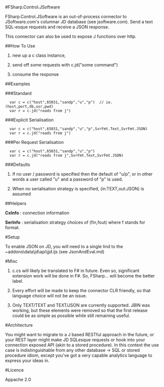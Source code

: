 #FSharp.Control.JSoftware

FSharp.Control.JSoftware is an out-of-process connector to JSoftware.com's columnar JD database (see jsoftware.com).  Send a text SQL-esque requests and receive a JSON response.

This connector can also be used to expose J functions over http.

##How To Use

1. new up a c class instance, 

2. send off some requests with c.jd("some command")

3. consume the response

##Examples

###Standard

      var c = c("host",65031,"sandp","u","p")  // ie. (host,port,db,usr,pwd)
      var r = c.jd("reads from j")

###Explicit Serialisation

      var c = c("host",65031,"sandp","u","p",SvrFmt.Text,SvrFmt.JSON)
      var r = c.jd("reads from j")

###Per Request Serialisation

      var c = c("host",65031,"sandp","u","p")
      var r = c.jd("reads from j",SvrFmt.Text,SvrFmt.JSON) 

###Defaults

1. If no user / password is specified then the default of "u/p", or in other words a user called "u" and a password of "p" is used. 

2. When no serialisation strategy is specified, (in:TEXT,out:JSON) is assumed


##Helpers

 **CxInfo**  : connection information

 **SerInfo** : serialisation strategy choices of (fin,fout) where f stands for format.


#Setup

To enable JSON on JD, you will need to a single lind to the ~addons\data\jd\api\jjd.ijs (see JsonAndEval.md) 

#Misc

1. c.cs will likely be translated to F# in future.  Even so, significant extension work will be done in F#.  So, FSharp... will become the better label.

2. Every effort will be made to keep the connector CLR friendly, so that language choice will not be an issue.

3. Only TEXT/TEXT and TEXT/JSON are currently supported.  JBIN was working, but these elements were removed so that the first 
release could be as simple as possible while still remaining useful.

#Architecture

You might want to migrate to a J based RESTful approach in the future, or your REST layer might make JD SQLesque 
requests or hook into your connection exposed API (akin to a stored procedure).  In this context the use case is indistinguishable from any other database -> SQL or stored procedure idiom,
except you've got a very capable analytics language to express your ideas in.

#Licence

Appache 2.0 
